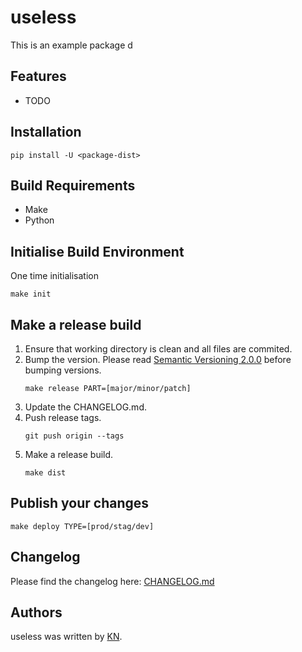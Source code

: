 # useless

This is an example package d

## Features
* TODO

## Installation
```
pip install -U <package-dist>
```

## Build Requirements
- Make
- Python

## Initialise Build Environment
One time initialisation
```
make init
```

## Make a release build
1. Ensure that working directory is clean and all files are commited.
2. Bump the version. Please read [Semantic Versioning 2.0.0](http://semver.org/) before bumping versions.
   ```
   make release PART=[major/minor/patch]
   ```
3. Update the CHANGELOG.md.
4. Push release tags.
   ```
   git push origin --tags
   ```
5. Make a release build.
   ```
   make dist
   ```

## Publish your changes
```
make deploy TYPE=[prod/stag/dev]
```

## Changelog

Please find the changelog here: [CHANGELOG.md](CHANGELOG.md)

## Authors

useless was written by [KN](mailto:kshitij.nagvekar@workindia.in).